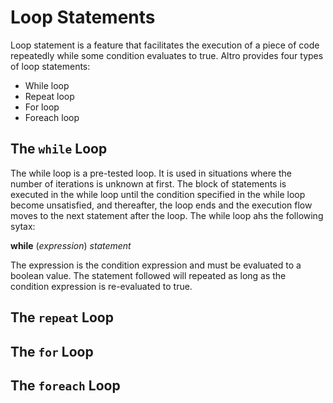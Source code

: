 # Loop Statements

Loop statement is a feature that facilitates the execution of a piece of code repeatedly while some condition evaluates to true. Altro provides four types of loop statements:

* While loop
* Repeat loop
* For loop
* Foreach loop

## The `while` Loop

The while loop is a pre-tested loop. It is used in situations where the number of iterations is unknown at first. The block of statements is executed in the while loop until the condition specified in the while loop become unsatisfied, and thereafter, the loop ends and the execution flow moves to the next statement after the loop. The while loop ahs the following sytax:

**while** (*expression*) *statement*

The expression is the condition expression and must be evaluated to a boolean value. The statement followed will repeated as long as the condition expression is re-evaluated to true.

## The `repeat` Loop

## The `for` Loop

## The `foreach` Loop
